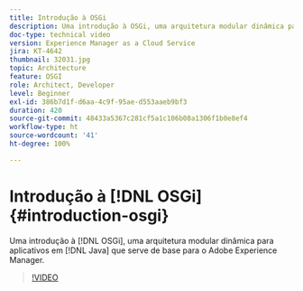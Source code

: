 ```yaml
---
title: Introdução à OSGi
description: Uma introdução à OSGi, uma arquitetura modular dinâmica para aplicativos em Java que serve de base para o Adobe Experience Manager.
doc-type: technical video
version: Experience Manager as a Cloud Service
jira: KT-4642
thumbnail: 32031.jpg
topic: Architecture
feature: OSGI
role: Architect, Developer
level: Beginner
exl-id: 386b7d1f-d6aa-4c9f-95ae-d553aaeb9bf3
duration: 420
source-git-commit: 48433a5367c281cf5a1c106b08a1306f1b0e8ef4
workflow-type: ht
source-wordcount: '41'
ht-degree: 100%

---
```


# Introdução à [!DNL OSGi] {#introduction-osgi}

Uma introdução à [!DNL OSGi], uma arquitetura modular dinâmica para aplicativos em [!DNL Java] que serve de base para o Adobe Experience Manager.

>[!VIDEO](https://video.tv.adobe.com/v/37180?quality=12&learn=on&captions=por_br)
